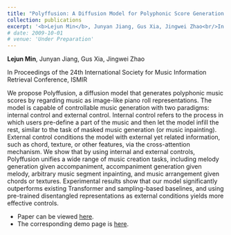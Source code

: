 ```yaml
---
title: "Polyffusion: A Diffusion Model for Polyphonic Score Generation with Internal and External Controls"
collection: publications
excerpt: '<b>Lejun Min</b>, Junyan Jiang, Gus Xia, Jingwei Zhao<br/>In Proceedings of the 24th International Society for Music Information Retrieval Conference, ISMIR'
# date: 2009-10-01
# venue: 'Under Preparation'
---
```


**Lejun Min**, Junyan Jiang, Gus Xia, Jingwei Zhao

In Proceedings of the 24th International Society for Music Information Retrieval Conference, ISMIR

We propose Polyffusion, a diffusion model that generates polyphonic music scores by regarding music as image-like piano roll representations. The model is capable of controllable music generation with two paradigms: internal control and external control. Internal control refers to the process in which users pre-define a part of the music and then let the model infill the rest, similar to the task of masked music generation (or music inpainting). External control conditions the model with external yet related information, such as chord, texture, or other features, via the cross-attention mechanism. We show that by using internal and external controls, Polyffusion unifies a wide range of music creation tasks, including melody generation given accompaniment, accompaniment generation given melody, arbitrary music segment inpainting, and music arrangement given chords or textures. Experimental results show that our model significantly outperforms existing Transformer and sampling-based baselines, and using pre-trained disentangled representations as external conditions yields more effective controls. 

- Paper can be viewed [here](https://arxiv.org/abs/2307.10304).
- The corresponding demo page is [here](https://polyffusion.github.io/).
